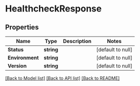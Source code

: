 # HealthcheckResponse

## Properties
Name | Type | Description | Notes
------------ | ------------- | ------------- | -------------
**Status** | **string** |  | [default to null]
**Environment** | **string** |  | [default to null]
**Version** | **string** |  | [default to null]

[[Back to Model list]](../README.md#documentation-for-models) [[Back to API list]](../README.md#documentation-for-api-endpoints) [[Back to README]](../README.md)

